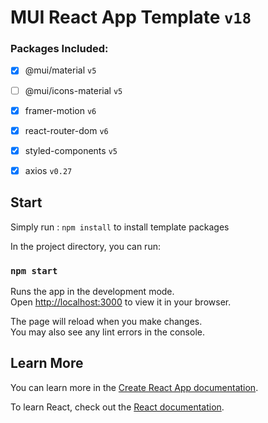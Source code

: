 # MUI React App Template `v18`

### Packages Included: 
  - [x] @mui/material `v5`
  - [ ] @mui/icons-material `v5`
  - [x] framer-motion `v6`
  - [x] react-router-dom `v6`
  - [x] styled-components `v5`
  - [x] axios `v0.27`


## Start

Simply run : `npm install` to install template packages

In the project directory, you can run:

### `npm start`

Runs the app in the development mode.\
Open [http://localhost:3000](http://localhost:3000) to view it in your browser.

The page will reload when you make changes.\
You may also see any lint errors in the console.

## Learn More

You can learn more in the [Create React App documentation](https://facebook.github.io/create-react-app/docs/getting-started).

To learn React, check out the [React documentation](https://reactjs.org/).


